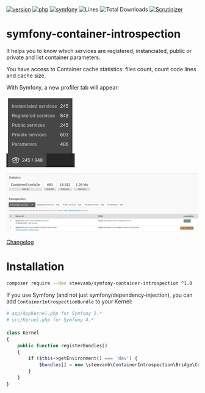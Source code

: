[![version](https://img.shields.io/badge/version-1.0.1-green.svg)](https://github.com/steevanb/symfony-container-introspection/tree/1.0.1)
[![php](https://img.shields.io/badge/php-^7.1-blue.svg)](https://php.net)
[![symfony](https://img.shields.io/badge/symfony/dependency--injection-^3.4||^4.0-blue.svg)](https://symfony.com)
![Lines](https://img.shields.io/badge/code%20lines-734-green.svg)
![Total Downloads](https://poser.pugx.org/steevanb/symfony-container-introspection/downloads)
[![Scrutinizer](https://scrutinizer-ci.com/g/steevanb/symfony-container-introspection/badges/quality-score.png?b=master)](https://scrutinizer-ci.com/g/steevanb/symfony-container-introspection/)

symfony-container-introspection
===============================

It helps you to know which services are registered, instanciated, public or private and list container parameters.

You have access to Container cache statistics: files count, count code lines and cache size.

With Symfony, a new profiler tab will appear:

![Symfony profiler tab](symfony_profiler_tab.png)

![Symfony profiler](symfony_profiler.png)

[Changelog](changelog.md)

Installation
============

```bash
composer require --dev steevanb/symfony-container-introspection ^1.0
```

If you use Symfony (and not just symfony/dependency-injection), you can add `ContainerIntrospectionBundle` to your Kernel:
```php
# app/AppKernel.php for Symfony 3.*
# src/Kernel.php for Symfony 4.*

class Kernel
{
    public function registerBundles()
    {
        if ($this->getEnvironment() === 'dev') {
            $bundles[] = new \steevanb\ContainerIntrospection\Bridge\ContainerIntrospectionBundle\ContainerIntrospectionBundle();
        }
    }
}
```
